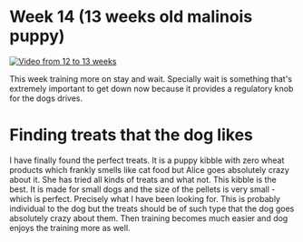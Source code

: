 # Week 14 (13 weeks old malinois puppy)

[![Video from 12 to 13 weeks](https://img.youtube.com/vi/fBrmMHLpnQ4/0.jpg)](https://www.youtube.com/watch?v=fBrmMHLpnQ4)

This week training more on stay and wait. Specially wait is something that's extremely important to get down now because it provides a regulatory knob for the dogs drives. 

# Finding treats that the dog likes
I have finally found the perfect treats. It is a puppy kibble with zero wheat products which frankly smells like cat food but Alice goes absolutely crazy about it. She has tried all kinds of treats and what not. This kibble is the best. It is made for small dogs and the size of the pellets is very small - which is perfect. Precisely what I have been looking for. This is probably individual to the dog but the treats should be of such type that the dog goes absolutely crazy about them. Then training becomes much easier and dog enjoys the training more as well.
